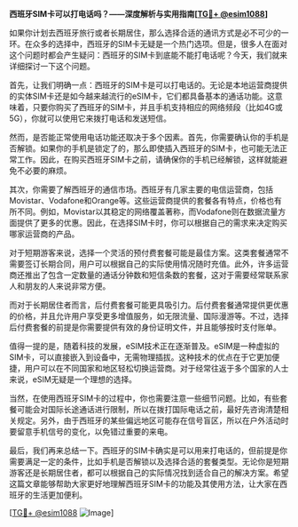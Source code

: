**西班牙SIM卡可以打电话吗？——深度解析与实用指南[[TG💪+ @esim1088](https://t.me/s/esim1088)]**

如果你计划去西班牙旅行或者长期居住，那么选择合适的通讯方式是必不可少的一环。在众多的选择中，西班牙的SIM卡无疑是一个热门选项。但是，很多人在面对这个问题时都会产生疑问：西班牙的SIM卡到底能不能打电话呢？今天，我们就来详细探讨一下这个问题。

首先，让我们明确一点：西班牙的SIM卡是可以打电话的。无论是本地运营商提供的实体SIM卡还是如今越来越流行的eSIM卡，它们都具备基本的通话功能。这意味着，只要你购买了西班牙的SIM卡，并且手机支持相应的网络频段（比如4G或5G），你就可以使用它来拨打电话和发送短信。

然而，是否能正常使用电话功能还取决于多个因素。首先，你需要确认你的手机是否解锁。如果你的手机是锁定了的，那么即使插入西班牙的SIM卡，也可能无法正常工作。因此，在购买西班牙SIM卡之前，请确保你的手机已经解锁，这样就能避免不必要的麻烦。

其次，你需要了解西班牙的通信市场。西班牙有几家主要的电信运营商，包括Movistar、Vodafone和Orange等。这些运营商提供的套餐各有特点，价格也有所不同。例如，Movistar以其稳定的网络覆盖著称，而Vodafone则在数据流量方面提供了更多的优惠。因此，在选择SIM卡时，你可以根据自己的需求来决定购买哪家运营商的产品。

对于短期游客来说，选择一个灵活的预付费套餐可能是最佳方案。这类套餐通常不需要签订长期合同，用户可以根据自己的实际使用情况随时充值。此外，许多运营商还推出了包含一定数量的通话分钟数和短信条数的套餐，这对于需要经常联系家人和朋友的人来说非常方便。

而对于长期居住者而言，后付费套餐可能更具吸引力。后付费套餐通常提供更优惠的价格，并且允许用户享受更多增值服务，如无限流量、国际漫游等。不过，选择后付费套餐的前提是你需要提供有效的身份证明文件，并且能够按时支付账单。

值得一提的是，随着科技的发展，eSIM技术正在逐渐普及。eSIM是一种虚拟的SIM卡，可以直接嵌入到设备中，无需物理插拔。这种技术的优点在于它更加便捷，用户可以在不同国家和地区轻松切换运营商。对于经常往返于多个国家的人士来说，eSIM无疑是一个理想的选择。

当然，在使用西班牙SIM卡的过程中，你也需要注意一些细节问题。比如，有些套餐可能会对国际长途通话进行限制，所以在拨打国际电话之前，最好先咨询清楚相关规定。另外，由于西班牙的某些偏远地区可能存在信号盲区，所以在户外活动时要留意手机信号的变化，以免错过重要的来电。

最后，我们再来总结一下。西班牙的SIM卡确实是可以用来打电话的，但前提是你需要满足一定的条件，比如手机是否解锁以及选择合适的套餐类型。无论你是短期游客还是长期居住者，都可以根据自己的实际情况找到适合自己的解决方案。希望这篇文章能够帮助大家更好地理解西班牙SIM卡的功能及其使用方法，让大家在西班牙的生活更加便利。

[[TG💪+ @esim1088](https://t.me/s/esim1088) ![Image](https://i.postimg.cc/4NQfJmqS/Snipaste-2025-05-13-00-14-12.png)]
